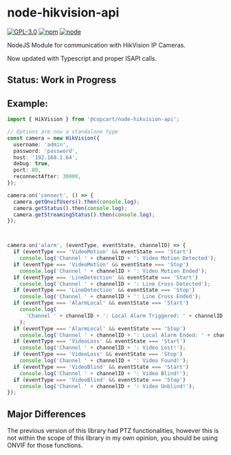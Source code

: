 # node-hikvision-api

[![GPL-3.0](https://img.shields.io/badge/license-GPL-blue.svg)]()
[![npm](https://img.shields.io/npm/v/npm.svg)]()
[![node](https://img.shields.io/node/v/gh-badges.svg)]()

NodeJS Module for communication with HikVision IP Cameras.

Now updated with Typescript and proper ISAPI calls.


## Status: Work in Progress

## Example:
```typescript
import { HikVision } from '@copcart/node-hikvision-api';

// Options are now a standalone type
const camera = new HikVision({
  username: 'admin',
  password: 'password',
  host: '192.168.1.64',
  debug: true,
  port: 80,
  reconnectAfter: 30000,
});

camera.on('connect', () => {
  camera.getOnvifUsers().then(console.log);
  camera.getStatus().then(console.log);
  camera.getStreamingStatus().then(console.log);
});



camera.on('alarm', (eventType, eventState, channelID) => {
  if (eventType === 'VideoMotion' && eventState === 'Start')
    console.log('Channel ' + channelID + ': Video Motion Detected');
  if (eventType === 'VideoMotion' && eventState === 'Stop')
    console.log('Channel ' + channelID + ': Video Motion Ended');
  if (eventType === 'LineDetection' && eventState === 'Start')
    console.log('Channel ' + channelID + ': Line Cross Detected');
  if (eventType === 'LineDetection' && eventState === 'Stop')
    console.log('Channel ' + channelID + ': Line Cross Ended');
  if (eventType === 'AlarmLocal' && eventState === 'Start')
    console.log(
      'Channel ' + channelID + ': Local Alarm Triggered: ' + channelID,
    );
  if (eventType === 'AlarmLocal' && eventState === 'Stop')
    console.log('Channel ' + channelID + ': Local Alarm Ended: ' + channelID);
  if (eventType === 'VideoLoss' && eventState === 'Start')
    console.log('Channel ' + channelID + ': Video Lost!');
  if (eventType === 'VideoLoss' && eventState === 'Stop')
    console.log('Channel ' + channelID + ': Video Found!');
  if (eventType === 'VideoBlind' && eventState === 'Start')
    console.log('Channel ' + channelID + ': Video Blind!');
  if (eventType === 'VideoBlind' && eventState === 'Stop')
    console.log('Channel ' + channelID + ': Video Unblind!');
});
```

## Major Differences

The previous version of this library had PTZ functionalities, 
however this is not within the scope of this library in my own opinion, you should be using
ONVIF for those functions.
